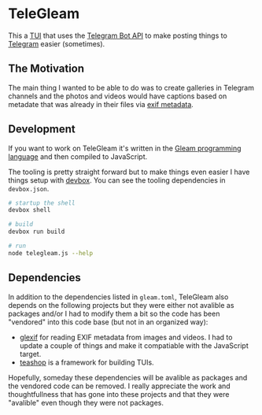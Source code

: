 # TeleGleam

This a [TUI](https://en.wikipedia.org/wiki/Text-based_user_interface) that uses the [Telegram Bot API](https://core.telegram.org/bots/api) to make posting things to [Telegram](https://telegram.org) easier (sometimes).

## The Motivation

The main thing I wanted to be able to do was to create galleries in Telegram channels and the photos and videos would have captions based on metadate that was already in their files via [exif metadata](https://en.wikipedia.org/wiki/Exif).

## Development

If you want to work on TeleGleam it's written in the [Gleam programming language](https://gleam-lang.org/) and then compiled to JavaScript.

The tooling is pretty straight forward but to make things even easier I have things setup with [devbox](https://www.jetify.com/devbox). You can see the tooling dependencies in `devbox.json`.

```sh
# startup the shell
devbox shell

# build
devbox run build

# run
node telegleam.js --help
```

## Dependencies

In addition to the dependencies listed in `gleam.toml`, TeleGleam also depends on the following projects but they were either not avalible as packages and/or I had to modify them a bit so the code has been "vendored" into this code base (but not in an organized way):

- [glexif](https://github.com/justinrassier/glexif) for reading EXIF metadata from images and videos. I had to update a couple of things and make it compatiable with the JavaScript target.
- [teashop](https://github.com/erikareads/teashop) is a framework for building TUIs.

Hopefully, someday these dependencies will be avalible as packages and the vendored code can be removed. I really appreciate the work and thoughtfullness that has gone into these projects and that they were "avalible" even though they were not packages.
